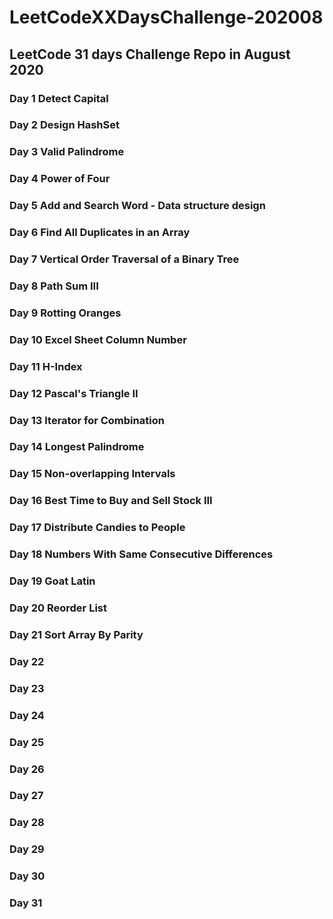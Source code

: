 # LeetCodeXXDaysChallenge-202008
## LeetCode 31 days Challenge Repo in August 2020
### Day 1 Detect Capital
### Day 2 Design HashSet
### Day 3 Valid Palindrome
### Day 4 Power of Four
### Day 5 Add and Search Word - Data structure design
### Day 6 Find All Duplicates in an Array
### Day 7 Vertical Order Traversal of a Binary Tree 
### Day 8 Path Sum III
### Day 9 Rotting Oranges
### Day 10 Excel Sheet Column Number
### Day 11 H-Index
### Day 12 Pascal's Triangle II
### Day 13 Iterator for Combination
### Day 14 Longest Palindrome
### Day 15 Non-overlapping Intervals
### Day 16 Best Time to Buy and Sell Stock III
### Day 17 Distribute Candies to People
### Day 18 Numbers With Same Consecutive Differences
### Day 19 Goat Latin
### Day 20 Reorder List
### Day 21 Sort Array By Parity
### Day 22
### Day 23
### Day 24
### Day 25
### Day 26
### Day 27
### Day 28
### Day 29
### Day 30
### Day 31